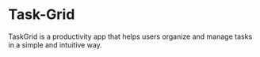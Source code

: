 # Task-Grid
TaskGrid is a productivity app that helps users organize and manage tasks in a simple and intuitive way. 
